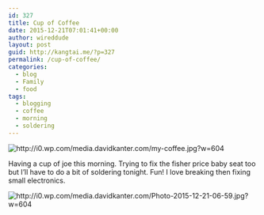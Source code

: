 ```yaml
---
id: 327
title: Cup of Coffee
date: 2015-12-21T07:01:41+00:00
author: wireddude
layout: post
guid: http://kangtai.me/?p=327
permalink: /cup-of-coffee/
categories:
  - blog
  - Family
  - food
tags:
  - blogging
  - coffee
  - morning
  - soldering
---
```

<img src="http://i0.wp.com/media.davidkanter.com/my-coffee.jpg?w=604" alt="http://i0.wp.com/media.davidkanter.com/my-coffee.jpg?w=604" data-recalc-dims="1" />

Having a cup of joe this morning. Trying to fix the fisher price baby seat too but I&#8217;ll have to do a bit of soldering tonight. Fun! I love breaking then fixing small electronics.

<img src="http://i0.wp.com/media.davidkanter.com/Photo-2015-12-21-06-59.jpg?w=604" alt="http://i0.wp.com/media.davidkanter.com/Photo-2015-12-21-06-59.jpg?w=604" data-recalc-dims="1" />